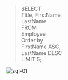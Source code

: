 >SELECT<br>
>	Title, FirstName,<br>
>	LastName<br>
>FROM<br>
>	Employee<br>
>Order by<br>
>	FirstName ASC,<br>
>	LastName DESC<br>
>LIMIT 5;<br>

![sql-01](https://user-images.githubusercontent.com/106902757/173181800-597a7224-d9a9-498c-9a4d-e49e60d67dfe.png)

